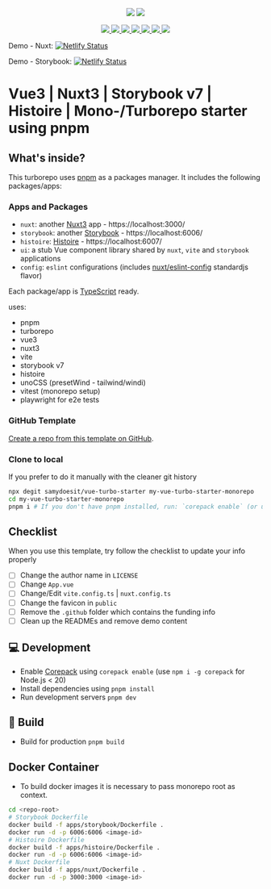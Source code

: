 <p align="center" class="unchanged rich-diff-level-one">
    <img src="https://img.shields.io/badge/vue-3.x-brightgreen">
    <img src="https://img.shields.io/badge/nuxt-3.x-brightgreen">
</p>
<p align="center" class="unchanged rich-diff-level-one">
    <a href="https://github.com/pnpm/pnpm" target="_blank">
        <img src="https://img.shields.io/static/v1?style=for-the-badge&message=pnpm&color=222222&logo=pnpm&logoColor=F69220&label=">
    </a>
    <a href="https://vitejs.dev" target="_blank">
        <img src="https://img.shields.io/static/v1?style=for-the-badge&message=Vite&color=646CFF&logo=Vite&logoColor=FFFFFF&label=">
    </a>
    <a href="https://github.com/vuejs/core" target="_blank">
        <img src="https://img.shields.io/static/v1?style=for-the-badge&message=Vue.js&color=222222&logo=Vue.js&logoColor=4FC08D&label=">
    </a>
    <!-- <a href="https://nuxtjs.org" target="_blank">
        <img src="https://img.shields.io/badge/Nuxt-black?style=for-the-badge&logo=nuxt.js&logoColor=white">
    </a> -->
    <a href="https://nuxtjs.org" target="_blank">
        <img src="https://img.shields.io/static/v1?style=for-the-badge&message=Nuxt.js&color=222222&logo=Nuxt.js&logoColor=00DC82&label=">
    </a>
    <a href="https://uno.antfu.me/" target="_blank">
        <img src="https://img.shields.io/badge/unocss-000.svg?style=for-the-badge&logo=unocss&logoColor=white">
    </a>
    <a href="https://github.com/storybooks/storybook" target="_blank">
        <img src="https://img.shields.io/static/v1?style=for-the-badge&message=Storybook&color=FF4785&logo=Storybook&logoColor=FFFFFF&label=">
    </a>
    <a href="https://github.com/vercel/turborepo" target="_blank">
        <img src="https://img.shields.io/static/v1?style=for-the-badge&message=Turborepo%20by%20Vercel&color=000000&logo=Vercel&logoColor=FFFFFF&label=">
    </a>
</p>

Demo - Nuxt:
[![Netlify Status](https://api.netlify.com/api/v1/badges/56300feb-c43a-486b-896a-88ba674ec4f6/deploy-status)](https://vue-turbo-starter-nuxt.netlify.app/)

Demo - Storybook:
[![Netlify Status](https://api.netlify.com/api/v1/badges/3fe35172-6d1a-472b-a5c6-5682a55e5e5a/deploy-status)](https://vue-turbo-starter-storybook.netlify.app/)

# Vue3 | Nuxt3 | Storybook v7 | Histoire | Mono-/Turborepo starter using pnpm

## What's inside?

This turborepo uses [pnpm](https://pnpm.io) as a packages manager. It includes the following packages/apps:

### Apps and Packages

- `nuxt`: another [Nuxt3](https://nuxtjs.org) app - https://localhost:3000/
- `storybook`: another [Storybook](https://storybook.js.org/) - https://localhost:6006/
- `histoire`: [Histoire](https://histoire.dev/) - https://localhost:6007/
- `ui`: a stub Vue component library shared by `nuxt`, `vite` and `storybook` applications
- `config`: `eslint` configurations (includes [nuxt/eslint-config](https://github.com/nuxt/eslint-config) standardjs flavor)
<!-- - `tsconfig`: `tsconfig.json`s used throughout the monorepo -->

Each package/app is [TypeScript](https://www.typescriptlang.org/) ready.

uses:
- pnpm
- turborepo
- vue3
- nuxt3
- vite
- storybook v7
- histoire
- unoCSS (presetWind - tailwind/windi)
- vitest (monorepo setup)
- playwright for e2e tests

### GitHub Template

[Create a repo from this template on GitHub](https://github.com/samydoesit/vue-turbo-starter/generate).

### Clone to local

If you prefer to do it manually with the cleaner git history

```bash
npx degit samydoesit/vue-turbo-starter my-vue-turbo-starter-monorepo
cd my-vue-turbo-starter-monorepo
pnpm i # If you don't have pnpm installed, run: `corepack enable` (or use `npm i -g corepack` for Node.js < 20)
```

## Checklist

When you use this template, try follow the checklist to update your info properly

- [ ] Change the author name in `LICENSE`
- [ ] Change `App.vue`
- [ ] Change/Edit `vite.config.ts` | `nuxt.config.ts`
- [ ] Change the favicon in `public`
- [ ] Remove the `.github` folder which contains the funding info
- [ ] Clean up the READMEs and remove demo content

## 💻 Development
- Enable [Corepack](https://github.com/nodejs/corepack) using `corepack enable` (use `npm i -g corepack` for Node.js < 20)
- Install dependencies using `pnpm install`
- Run development servers `pnpm dev`

## 🚀 Build
- Build for production `pnpm build`

## Docker Container
- To build docker images it is necessary to pass monorepo root as context.

```bash
cd <repo-root>
# Storybook Dockerfile
docker build -f apps/storybook/Dockerfile .
docker run -d -p 6006:6006 <image-id>
# Histoire Dockerfile
docker build -f apps/histoire/Dockerfile .
docker run -d -p 6006:6006 <image-id>
# Nuxt Dockerfile
docker build -f apps/nuxt/Dockerfile .
docker run -d -p 3000:3000 <image-id>
```
